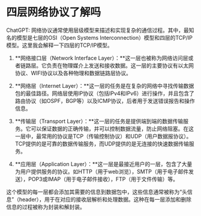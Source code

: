 # 四层网络协议了解吗

ChatGPT:
网络协议通常使用层级模型来描述和实现复杂的通信过程。其中，最知名的模型是七层的OSI（Open Systems Interconnection）模型和四层的TCP/IP模型。这里我会解释一下四层的TCP/IP模型。

1. **网络接口层（Network Interface Layer）：**这一层也被称为网络访问层或者链路层。它负责在物理媒介上发送和接收数据。这一层的主要协议有以太网协议、WIFI协议以及各种物理和数据链路层协议。

2. **网络层（Internet Layer）：**这一层的任务是在复杂的网络中寻找传输数据包的最佳路径。网络层使用IP协议（包括IPv4和IPv6）进行操作，并且包含了路由协议（如OSPF，BGP等）以及ICMP协议，后者用于发送错误报告和操作信息。

3. **传输层（Transport Layer）：**这一层的任务是提供端到端的数据传输服务。它可以保证数据的正确传输，并可以控制数据流量，防止网络阻塞。在这一层中，最常用的协议是TCP（传输控制协议）和UDP（用户数据报协议）。TCP提供的是可靠的数据传输服务，而UDP提供的是无连接的快速数据传输服务。

4. **应用层（Application Layer）：**这一层是最接近用户的一层，包含了大量为用户提供服务的协议。如HTTP（用于web浏览），SMTP（用于电子邮件发送），POP3或IMAP（用于电子邮件接收），FTP（用于文件传输）等。

这个模型的每一层都会添加其需要的信息到数据包中，这些信息通常被称为“头信息”（header），用于在对应的接收层解析和处理数据。这种在每一层添加和删除信息的过程被称为封装和解封装。
